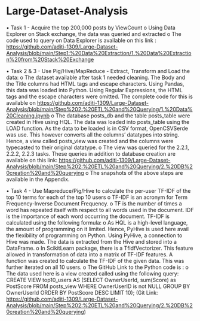 # Large-Dataset-Analysis

•	Task 1 - Acquire the top 200,000 posts by ViewCount
o	Using Data Explorer on Stack exchange, the data was queried and extracted
o	The code used to query on Data Explorer is available on this link : https://github.com/aditi-1309/Large-Dataset-Analysis/blob/main/Step1:%20Data%20Extraction/1.%20Data%20Extraction%20from%20Stack%20Exchange

•	Task 2 & 3 - Use Pig/Hive/MapReduce - Extract, Transform and Load the data: 
o	The dataset available after task 1 needed cleaning. The Body and the Title columns had HTML tags and escape characters. Using Pandas, this data was loaded into Python. Using Regular Expressions, the HTML tags and the escape characters were omitted. The complete code for this is available on https://github.com/aditi-1309/Large-Dataset-Analysis/blob/main/Step%202:%20ETL%20and%20Querying/1.%20Data%20Cleaning.ipynb
o	The database posts_db and the table posts_table were created in Hive using HQL. The data was loaded into posts_table using the LOAD function. As the data to be loaded is in CSV format, OpenCSVSerde was use. This however converts all the columns’ datatypes into string. Hence, a view called posts_view was created and the columns were typecasted to their original datatype.
o	The view was queried for the 2.2.1, 2.2.2, 2.2.3 tasks. These queries in addition to database creation are available on this link: https://github.com/aditi-1309/Large-Dataset-Analysis/blob/main/Step%202:%20ETL%20and%20Querying/2.%20DB%20creation%20and%20querying
o	The snapshots of the above steps are available in the Appendix.

•	Task 4 - Use Mapreduce/Pig/Hive to calculate the per-user TF-IDF of the top 10 terms for each of the top 10 users
o	TF-IDF is an acronym for Term Frequency-Inverse Document Frequency. 
o	TF is the number of times a word has repeated itself with respect to all words used in the document. IDF is the importance of each word occurring the document. TF-IDF is calculated using the following formula:
o	As HQL is a high-level language, the amount of programming on it limited. Hence, PyHive is used here avail the flexibility of programming on Python. Using PyHive, a connection to Hive was made. The data is extracted from the Hive and stored into a DataFrame. 
o	In ScikitLearn package, there is a TfidfVectorizer. This feature allowed in transformation of data into a matrix of TF-IDF features. A function was created to calculate the TF-IDF of the given data. This was further iterated on all 10 users.
o	The GitHub Link to the Python code is : 
o	The data used here is a view created called using the following query:
CREATE VIEW top10_users AS (SELECT OwnerUserId, sum(Score) as PostScore FROM posts_view WHERE OwnerUserID is not NULL GROUP BY OwnerUserId ORDER BY PostScore DESC LIMIT 10); (Git Link: https://github.com/aditi-1309/Large-Dataset-Analysis/blob/main/Step%202:%20ETL%20and%20Querying/2.%20DB%20creation%20and%20querying)
